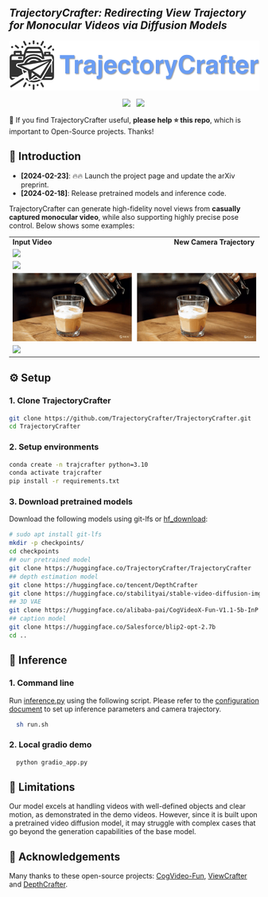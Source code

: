 ## ___***TrajectoryCrafter: Redirecting View Trajectory for Monocular Videos via Diffusion Models***___
<div align="center">
<img src='assets/title.png' style="height:100px"></img>

 <!-- <a href=''><img src='https://img.shields.io/badge/arXiv-2409.02048-b31b1b.svg'></a> &nbsp; -->
 <a href='https://trajectorycrafter.github.io/'><img src='https://img.shields.io/badge/Project-Page-Green'></a> &nbsp;
 <a href='https://www.youtube.com/watch?v=dQtHFgyrids'><img src='https://img.shields.io/badge/Youtube-Video-b31b1b.svg'></a>&nbsp;
 <!-- <a href=''><img src='https://img.shields.io/badge/%F0%9F%A4%97%20Hugging%20Face-Demo-blue'></a> &nbsp; -->


</div>

🤗 If you find TrajectoryCrafter useful, **please help ⭐ this repo**, which is important to Open-Source projects. Thanks!

## 🔆 Introduction

- __[2024-02-23]__: 🔥🔥 Launch the project page and update the arXiv preprint.
- __[2024-02-18]__: Release pretrained models and inference code.

TrajectoryCrafter can generate high-fidelity novel views from <strong>casually captured monocular video</strong>, while also supporting highly precise pose control. Below shows some examples:

<table class="center">
    <tr style="font-weight: bolder;">
        <td>Input Video &emsp;&emsp;&emsp;&emsp;&emsp;&emsp;&emsp;&emsp;&emsp;&emsp;&emsp;&emsp;&emsp;&emsp;&emsp;&emsp;&emsp; New Camera Trajectory</td>
    </tr>
  <td>
    <img src=assets/a1.gif style="width: 100%; height: auto;">
  </td>
  </tr>
  <tr>
  <td>
    <img src=assets/a5.gif style="width: 100%; height: auto;">
  </td>
  </tr> 
  <tr>
  <td>
    <img src=assets/a2.gif style="width: 100%; height: auto;">
  </td>
  </tr>
    <tr>
  <td>
    <img src=assets/a4.gif style="width: 100%; height: auto;">
  </td>
  </tr>
</table>


## ⚙️ Setup

### 1. Clone TrajectoryCrafter
```bash
git clone https://github.com/TrajectoryCrafter/TrajectoryCrafter.git
cd TrajectoryCrafter
```
### 2. Setup environments
```bash
conda create -n trajcrafter python=3.10
conda activate trajcrafter
pip install -r requirements.txt
```

### 3. Download pretrained models
Download the following models using git-lfs or [hf_download](https://huggingface.co/docs/huggingface_hub/guides/download):
```bash
# sudo apt install git-lfs
mkdir -p checkpoints/
cd checkpoints
## our pretrained model
git clone https://huggingface.co/TrajectoryCrafter/TrajectoryCrafter
## depth estimation model
git clone https://huggingface.co/tencent/DepthCrafter
git clone https://huggingface.co/stabilityai/stable-video-diffusion-img2vid
## 3D VAE
git clone https://huggingface.co/alibaba-pai/CogVideoX-Fun-V1.1-5b-InP
## caption model
git clone https://huggingface.co/Salesforce/blip2-opt-2.7b
cd ..
```

## 💫 Inference 
### 1. Command line

Run [inference.py](./inference.py) using the following script. Please refer to the [configuration document](docs/config_help.md) to set up inference parameters and camera trajectory. 
```bash
  sh run.sh
```

### 2. Local gradio demo

```bash
  python gradio_app.py
```

##  📢 Limitations
Our model excels at handling videos with well-defined objects and clear motion, as demonstrated in the demo videos. However, since it is built upon a pretrained video diffusion model, it may struggle with complex cases that go beyond the generation capabilities of the base model.

## 🤗 Acknowledgements
Many thanks to these open-source projects: [CogVideo-Fun](https://github.com/aigc-apps/CogVideoX-Fun), [ViewCrafter](https://github.com/Drexubery/ViewCrafter) and [DepthCrafter](https://github.com/Tencent/DepthCrafter).

